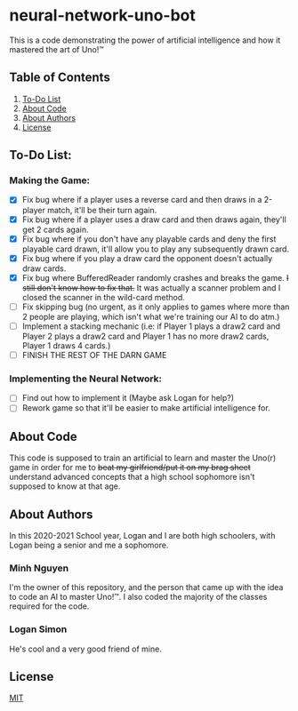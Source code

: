 # neural-network-uno-bot
This is a code demonstrating the power of artificial intelligence and how it mastered the art of Uno!™
## Table of Contents
1. [To-Do List](#to-do-list)
2. [About Code](#about-code)
3. [About Authors](#about-authors)
4. [License](#license)

## To-Do List:
### Making the Game:
- [x] Fix bug where if a player uses a reverse card and then draws in a 2-player match, it'll be their turn again.
- [x] Fix bug where if a player uses a draw card and then draws again, they'll get 2 cards again.  
- [x] Fix bug where if you don't have any playable cards and deny the first playable card drawn, it'll allow you to play any subsequently drawn card.  
- [x] Fix bug where if you play a draw card the opponent doesn't actually draw cards.
- [x] Fix bug where BufferedReader randomly crashes and breaks the game. ~~I still don't know how to fix that.~~ It was actually a scanner problem and I closed the scanner in the wild-card method.
- [ ] Fix skipping bug (no urgent, as it only applies to games where more than 2 people are playing, which isn't what we're training our AI to do atm.)  
- [ ] Implement a stacking mechanic (i.e: if Player 1 plays a draw2 card and Player 2 plays a draw2 card and Player 1 has
  no more draw2 cards, Player 1 draws 4 cards.)
- [ ] FINISH THE REST OF THE DARN GAME
### Implementing the Neural Network:
- [ ] Find out how to implement it (Maybe ask Logan for help?)
- [ ] Rework game so that it'll be easier to make artificial intelligence for.

## About Code
This code is supposed to train an artificial to learn and master the Uno(r) game in order for me
to ~~beat my girlfriend/put it on my brag sheet~~ understand advanced concepts that a high school sophomore isn't supposed
to know at that age.

## About Authors
In this 2020-2021 School year, Logan and I are both high schoolers, with Logan being a senior and me a sophomore.
### Minh Nguyen
I'm the owner of this repository, and the person that came up with the idea to code an AI to master Uno!™. I also coded
the majority of the classes required for the code.
### Logan Simon
He's cool and a very good friend of mine.

## License
[MIT](https://choosealicense.com/licenses/mit/)